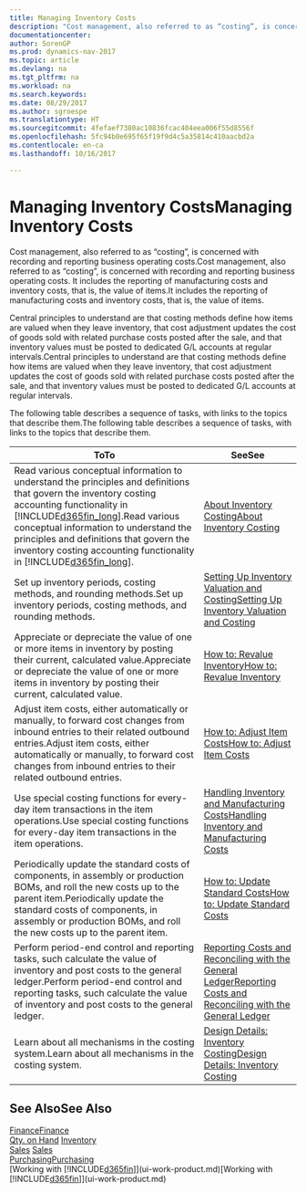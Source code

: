 ```yaml
---
title: Managing Inventory Costs
description: "Cost management, also referred to as “costing”, is concerned with recording and reporting business operating costs. It includes the reporting of manufacturing costs and inventory costs, that is, the value of items."
documentationcenter: 
author: SorenGP
ms.prod: dynamics-nav-2017
ms.topic: article
ms.devlang: na
ms.tgt_pltfrm: na
ms.workload: na
ms.search.keywords: 
ms.date: 08/29/2017
ms.author: sgroespe
ms.translationtype: HT
ms.sourcegitcommit: 4fefaef7380ac10836fcac404eea006f55d8556f
ms.openlocfilehash: 5fc94b0e695f65f19f9d4c5a35814c410aacbd2a
ms.contentlocale: en-ca
ms.lasthandoff: 10/16/2017

---
```

# <a name="managing-inventory-costs"></a><span data-ttu-id="d6e62-104">Managing Inventory Costs</span><span class="sxs-lookup"><span data-stu-id="d6e62-104">Managing Inventory Costs</span></span>
<span data-ttu-id="d6e62-105">Cost management, also referred to as “costing”, is concerned with recording and reporting business operating costs.</span><span class="sxs-lookup"><span data-stu-id="d6e62-105">Cost management, also referred to as “costing”, is concerned with recording and reporting business operating costs.</span></span> <span data-ttu-id="d6e62-106">It includes the reporting of manufacturing costs and inventory costs, that is, the value of items.</span><span class="sxs-lookup"><span data-stu-id="d6e62-106">It includes the reporting of manufacturing costs and inventory costs, that is, the value of items.</span></span>   

<span data-ttu-id="d6e62-107">Central principles to understand are that costing methods define how items are valued when they leave inventory, that cost adjustment updates the cost of goods sold with related purchase costs posted after the sale, and that inventory values must be posted to dedicated G/L accounts at regular intervals.</span><span class="sxs-lookup"><span data-stu-id="d6e62-107">Central principles to understand are that costing methods define how items are valued when they leave inventory, that cost adjustment updates the cost of goods sold with related purchase costs posted after the sale, and that inventory values must be posted to dedicated G/L accounts at regular intervals.</span></span>

<span data-ttu-id="d6e62-108">The following table describes a sequence of tasks, with links to the topics that describe them.</span><span class="sxs-lookup"><span data-stu-id="d6e62-108">The following table describes a sequence of tasks, with links to the topics that describe them.</span></span>

|<span data-ttu-id="d6e62-109">**To**</span><span class="sxs-lookup"><span data-stu-id="d6e62-109">**To**</span></span>|<span data-ttu-id="d6e62-110">**See**</span><span class="sxs-lookup"><span data-stu-id="d6e62-110">**See**</span></span>|  
|------------|-------------|  
|<span data-ttu-id="d6e62-111">Read various conceptual information to understand the principles and definitions that govern the inventory costing accounting functionality in [!INCLUDE[d365fin_long](includes/d365fin_long_md.md)].</span><span class="sxs-lookup"><span data-stu-id="d6e62-111">Read various conceptual information to understand the principles and definitions that govern the inventory costing accounting functionality in [!INCLUDE[d365fin_long](includes/d365fin_long_md.md)].</span></span>|[<span data-ttu-id="d6e62-112">About Inventory Costing</span><span class="sxs-lookup"><span data-stu-id="d6e62-112">About Inventory Costing</span></span>](finance-learn-about-costing.md)|  
|<span data-ttu-id="d6e62-113">Set up inventory periods, costing methods, and rounding methods.</span><span class="sxs-lookup"><span data-stu-id="d6e62-113">Set up inventory periods, costing methods, and rounding methods.</span></span>|[<span data-ttu-id="d6e62-114">Setting Up Inventory Valuation and Costing</span><span class="sxs-lookup"><span data-stu-id="d6e62-114">Setting Up Inventory Valuation and Costing</span></span>](finance-set-up-inventory-valuation-and-costing.md)|
|<span data-ttu-id="d6e62-115">Appreciate or depreciate the value of one or more items in inventory by posting their current, calculated value.</span><span class="sxs-lookup"><span data-stu-id="d6e62-115">Appreciate or depreciate the value of one or more items in inventory by posting their current, calculated value.</span></span>|[<span data-ttu-id="d6e62-116">How to: Revalue Inventory</span><span class="sxs-lookup"><span data-stu-id="d6e62-116">How to: Revalue Inventory</span></span>](inventory-how-revalue-inventory.md)|
|<span data-ttu-id="d6e62-117">Adjust item costs, either automatically or manually, to forward cost changes from inbound entries to their related outbound entries.</span><span class="sxs-lookup"><span data-stu-id="d6e62-117">Adjust item costs, either automatically or manually, to forward cost changes from inbound entries to their related outbound entries.</span></span>|[<span data-ttu-id="d6e62-118">How to: Adjust Item Costs</span><span class="sxs-lookup"><span data-stu-id="d6e62-118">How to: Adjust Item Costs</span></span>](inventory-how-adjust-item-costs.md)|
|<span data-ttu-id="d6e62-119">Use special costing functions for every-day item transactions in the item operations.</span><span class="sxs-lookup"><span data-stu-id="d6e62-119">Use special costing functions for every-day item transactions in the item operations.</span></span>|[<span data-ttu-id="d6e62-120">Handling Inventory and Manufacturing Costs</span><span class="sxs-lookup"><span data-stu-id="d6e62-120">Handling Inventory and Manufacturing Costs</span></span>](finance-handle-inventory-and-manufacturing-costs.md)|  
|<span data-ttu-id="d6e62-121">Periodically update the standard costs of components, in assembly or production BOMs, and roll the new costs up to the parent item.</span><span class="sxs-lookup"><span data-stu-id="d6e62-121">Periodically update the standard costs of components, in assembly or production BOMs, and roll the new costs up to the parent item.</span></span>|[<span data-ttu-id="d6e62-122">How to: Update Standard Costs</span><span class="sxs-lookup"><span data-stu-id="d6e62-122">How to: Update Standard Costs</span></span>](finance-how-to-update-standard-costs.md)|
|<span data-ttu-id="d6e62-123">Perform period-end control and reporting tasks, such calculate the value of inventory and post costs to the general ledger.</span><span class="sxs-lookup"><span data-stu-id="d6e62-123">Perform period-end control and reporting tasks, such calculate the value of inventory and post costs to the general ledger.</span></span>|[<span data-ttu-id="d6e62-124">Reporting Costs and Reconciling with the General Ledger</span><span class="sxs-lookup"><span data-stu-id="d6e62-124">Reporting Costs and Reconciling with the General Ledger</span></span>](finance-report-costs-and-reconcile-with-the-general-ledger.md)|  
|<span data-ttu-id="d6e62-125">Learn about all mechanisms in the costing system.</span><span class="sxs-lookup"><span data-stu-id="d6e62-125">Learn about all mechanisms in the costing system.</span></span>|[<span data-ttu-id="d6e62-126">Design Details: Inventory Costing</span><span class="sxs-lookup"><span data-stu-id="d6e62-126">Design Details: Inventory Costing</span></span>](design-details-inventory-costing.md)|  

## <a name="see-also"></a><span data-ttu-id="d6e62-127">See Also</span><span class="sxs-lookup"><span data-stu-id="d6e62-127">See Also</span></span>  
 [<span data-ttu-id="d6e62-128">Finance</span><span class="sxs-lookup"><span data-stu-id="d6e62-128">Finance</span></span>](finance.md)  
 <span data-ttu-id="d6e62-129">[Qty. on Hand](inventory-manage-inventory.md) </span><span class="sxs-lookup"><span data-stu-id="d6e62-129">[Inventory](inventory-manage-inventory.md) </span></span>  
 <span data-ttu-id="d6e62-130">[Sales](sales-manage-sales.md) </span><span class="sxs-lookup"><span data-stu-id="d6e62-130">[Sales](sales-manage-sales.md) </span></span>  
 [<span data-ttu-id="d6e62-131">Purchasing</span><span class="sxs-lookup"><span data-stu-id="d6e62-131">Purchasing</span></span>](purchasing-manage-purchasing.md)  
 <span data-ttu-id="d6e62-132">[Working with [!INCLUDE[d365fin](includes/d365fin_md.md)]](ui-work-product.md)</span><span class="sxs-lookup"><span data-stu-id="d6e62-132">[Working with [!INCLUDE[d365fin](includes/d365fin_md.md)]](ui-work-product.md)</span></span>


